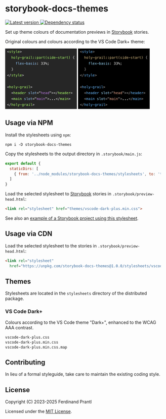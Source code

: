 # storybook-docs-themes

[![Latest version](https://img.shields.io/npm/v/storybook-docs-themes)
 ![Dependency status](https://img.shields.io/librariesio/release/npm/storybook-docs-themes)
](https://www.npmjs.com/package/storybook-docs-themes)

Set up theme colours of documentation previews in [Storybook] stories.

Original colours and colours according to the VS Code Dark+ theme:

![Original colours](assets/original.png) ![Original colours](assets/vscode-dark-plus.png)

## Usage via NPM

Install the stylesheets using `npm`:

    npm i -D storybook-docs-themes

Copy the stylesheets to the output directory in `.storybook/main.js`:

```js
export default {
  staticDirs: [
    { from: '../node_modules/storybook-docs-themes/stylesheets', to: 'themes' }
  ]
}
```

Load the selected stylesheet to [Storybook] stories in `.storybook/preview-head.html`:

```html
<link rel="stylesheet" href="themes/vscode-dark-plus.min.css">
```

See also an [example of a Storybook project using this stylesheet].

## Usage via CDN

Load the selected stylesheet to the stories in `.storybook/preview-head.html`:

```html
<link rel="stylesheet"
  href="https://unpkg.com/storybook-docs-themes@1.0.0/stylesheets/vscode-dark-plus.min.css">
```

## Themes

Stylesheets are located in the `stylesheets` directory of the distributed package.

### VS Code Dark+

Colours according to the VS Code theme "Dark+", enhanced to the WCAG AAA contrast.

    vscode-dark-plus.css
    vscode-dark-plus.min.css
    vscode-dark-plus.min.css.map

## Contributing

In lieu of a formal styleguide, take care to maintain the existing coding style.

## License

Copyright (C) 2023-2025 Ferdinand Prantl

Licensed under the [MIT License].

[MIT License]: http://en.wikipedia.org/wiki/MIT_License
[Storybook]: https://storybook.js.org/
[example of a Storybook project using this stylesheet]: ./examples/sb8
